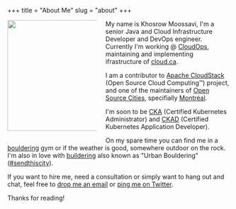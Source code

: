 +++
title = "About Me"
slug = "about"
+++

<img src="images/avatar.png" style="float: left; width: 250px; max-width: 40%; margin-right: 20px; margin-bottom: 20px;" />

My name is Khosrow Moossavi, I'm a senior Java and Cloud Infrastructure Developer and DevOps engineer. Currently I'm
working @ [CloudOps](https://www.cloudops.com/), maintaining and implementing ifrastructure of [cloud.ca](https://cloud.ca/).

I am a contributor to [Apache CloudStack](https://cloudstack.apache.org/) (Open Source Cloud Computing™) project, and one of the
maintainers of [Open Source Cities](https://github.com/opensourcecities), specifially [Montréal](https://opensourcecities.github.io/montreal/).

I'm soon to be [CKA](https://www.cncf.io/certification/expert/cka/) (Certified Kubernetes Administrator) and [CKAD](https://www.cncf.io/certification/expert/cka/ckad/)
(Certified Kubernetes Application Developer).

On my spare time you can find me in a [bouldering](https://en.wikipedia.org/wiki/Bouldering) gym or if the weather is good,
somewhere outdoor on the rock. I'm also in love with [buildering](https://en.wikipedia.org/wiki/Buildering) also known as "Urban Bouldering"
([#sendthiscity](https://twitter.com/hashtag/sendthiscity?lang=en)).

If you want to hire me, need a consultation or simply want to hang out and chat, feel free to [drop me an email](mailto:me@khosrow.io) or [ping me on Twitter](https://twitter.com/khos2ow).

Thanks for reading!